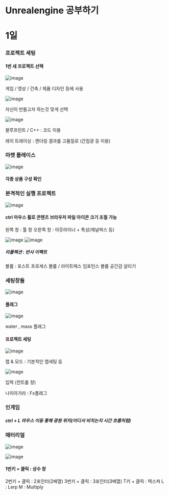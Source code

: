 # Unrealengine 공부하기

# 1일

### 프로젝트 세팅

#### 1번 새 프로젝트 선택

![image](https://user-images.githubusercontent.com/80494367/117901233-df730e80-b305-11eb-892b-164e4d5c5d25.png)

게임 / 영상 / 건축 / 제품 디자인 등에 사용          
    
![image](https://user-images.githubusercontent.com/80494367/117901506-717b1700-b306-11eb-99ad-0c34c357918f.png)
    
자신이 만들고자 하는것 맞게 선택
    
![image](https://user-images.githubusercontent.com/80494367/117900345-f87ac000-b303-11eb-99c4-4819fcde02fe.png)
    
블루프린트 / C++ : 코드 이용
    
레이 트레이싱 : 랜더링 결과를 고품질로 (간접광 등 이용)

### 마켓 플레이스
   
![image](https://user-images.githubusercontent.com/80494367/117900582-7212ae00-b304-11eb-92b7-9ee311cb02d8.png)
   
#### 각종 상품 구성 확인

### 본격적인 실행 프로젝트
   
![image](https://user-images.githubusercontent.com/80494367/117902709-0bdc5a00-b309-11eb-9c79-6a537ce59383.png)
   
####  ctrl 마우스 휠로  콘텐츠 브라우저 파일 아이콘 크기 조절 가능
   
   왼쪽 창 : 툴 창
   오른쪽 창 : 아웃라이너 + 특성(채널박스 등)
      
![image](https://user-images.githubusercontent.com/80494367/117903143-fae01880-b309-11eb-939a-add19da37064.png)
![image](https://user-images.githubusercontent.com/80494367/117903180-0a5f6180-b30a-11eb-950e-30c62041a24a.png)
   
##### 리플렉션 : 반사 이펙트
볼륨 : 포스트 프로세스 볼륨 / 라이트매스 임포턴스 볼륨
공간감 살리기   


### 세팅창들

![image](https://user-images.githubusercontent.com/80494367/117903676-f2d4a880-b30a-11eb-9fe2-b2ec0bad5fe2.png)

#### 플래그
![image](https://user-images.githubusercontent.com/80494367/117903879-5232b880-b30b-11eb-80ab-37fe32b56b13.png)

water , mass 플래그

#### 프로젝트 세팅
![image](https://user-images.githubusercontent.com/80494367/117904129-c0777b00-b30b-11eb-8603-d155c421857e.png)
   
   맵 & 모드 :  기본적인 맵세팅 등

![image](https://user-images.githubusercontent.com/80494367/117904408-47c4ee80-b30c-11eb-9e38-8ad11193f143.png)

   입력 (컨트롤 창)
   

나이아가라 : Fx플래그



### 인게임

##### ctrl + L 마우스 이동 통해  광원 위치(어디서 비치는지  시간 흐름처럼)


### 매터리얼

![image](https://user-images.githubusercontent.com/80494367/117909227-cde53300-b314-11eb-9f70-a8c50f098b0e.png)

![image](https://user-images.githubusercontent.com/80494367/117909471-45b35d80-b315-11eb-92c8-76696eafcda8.png)

   
#### 1번키 + 클릭 :  상수 창
2번키 + 클릭 : 2포인터(2배열)
3번키 + 클릭 : 3포인터(3배열)
T키 + 클릭 : 텍스쳐
L : Lerp
M : Multiply

